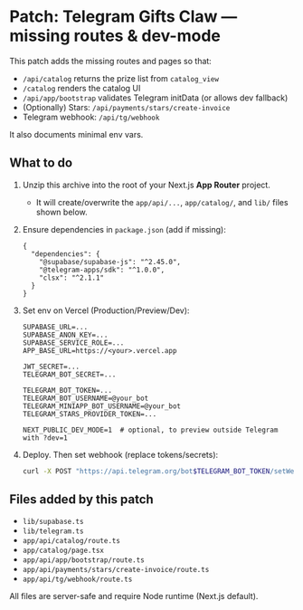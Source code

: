 # Patch: Telegram Gifts Claw — missing routes & dev-mode

This patch adds the missing routes and pages so that:
- `/api/catalog` returns the prize list from `catalog_view`
- `/catalog` renders the catalog UI
- `/api/app/bootstrap` validates Telegram initData (or allows dev fallback)
- (Optionally) Stars: `/api/payments/stars/create-invoice`
- Telegram webhook: `/api/tg/webhook`

It also documents minimal env vars.

## What to do

1. Unzip this archive into the root of your Next.js **App Router** project.
   - It will create/overwrite the `app/api/...`, `app/catalog/`, and `lib/` files shown below.
2. Ensure dependencies in `package.json` (add if missing):
   ```jsonc
   {
     "dependencies": {
       "@supabase/supabase-js": "^2.45.0",
       "@telegram-apps/sdk": "^1.0.0",
       "clsx": "^2.1.1"
     }
   }
   ```
3. Set env on Vercel (Production/Preview/Dev):
   ```
   SUPABASE_URL=...
   SUPABASE_ANON_KEY=...
   SUPABASE_SERVICE_ROLE=...
   APP_BASE_URL=https://<your>.vercel.app

   JWT_SECRET=...
   TELEGRAM_BOT_SECRET=...

   TELEGRAM_BOT_TOKEN=...
   TELEGRAM_BOT_USERNAME=@your_bot
   TELEGRAM_MINIAPP_BOT_USERNAME=@your_bot
   TELEGRAM_STARS_PROVIDER_TOKEN=...

   NEXT_PUBLIC_DEV_MODE=1  # optional, to preview outside Telegram with ?dev=1
   ```

4. Deploy. Then set webhook (replace tokens/secrets):
   ```bash
   curl -X POST "https://api.telegram.org/bot$TELEGRAM_BOT_TOKEN/setWebhook"      -H "Content-Type: application/json"      -d '{"url":"'$APP_BASE_URL'/api/tg/webhook","secret_token":"'$TELEGRAM_BOT_SECRET'"}'
   ```

## Files added by this patch

- `lib/supabase.ts`
- `lib/telegram.ts`
- `app/api/catalog/route.ts`
- `app/catalog/page.tsx`
- `app/api/app/bootstrap/route.ts`
- `app/api/payments/stars/create-invoice/route.ts`
- `app/api/tg/webhook/route.ts`

All files are server-safe and require Node runtime (Next.js default).
